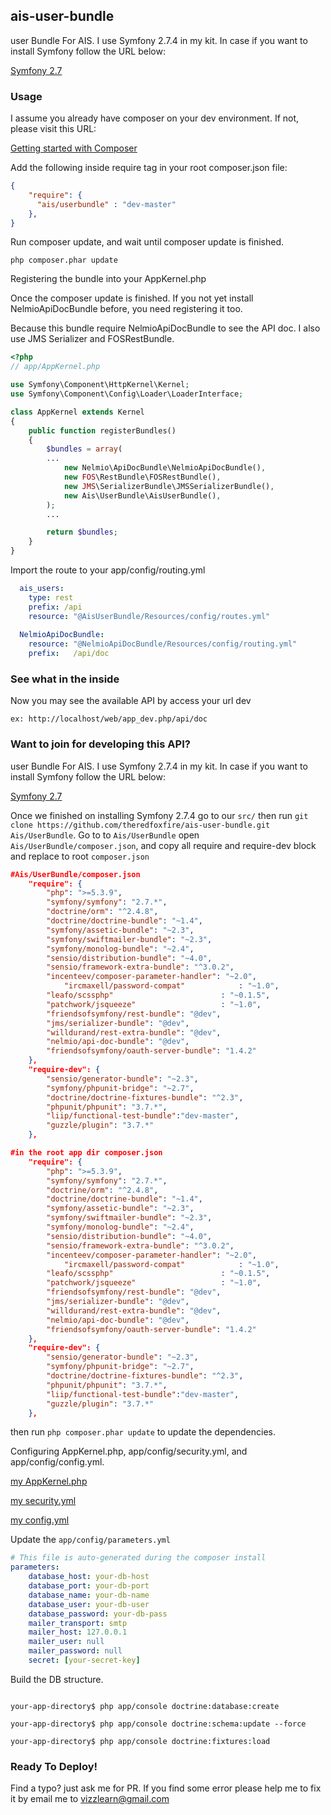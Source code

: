 ## ais-user-bundle
user Bundle For AIS. I use Symfony 2.7.4 in my kit. In case if you want to install Symfony follow the URL below:

[Symfony 2.7](http://symfony.com/doc/2.7/book/installation.html)


### Usage

I assume you already have composer on your dev environment. If not, please visit this URL:


[Getting started with Composer](https://getcomposer.org/doc/00-intro.md)


Add the following inside require tag in your root composer.json file:

```json
{
    "require": {
      "ais/userbundle" : "dev-master"
    },
}
```
Run composer update, and wait until composer update is finished.
```
php composer.phar update
```
Registering the bundle into your AppKernel.php 

Once the composer update is finished. If you not yet install NelmioApiDocBundle before, you need registering it too. 

Because this bundle require NelmioApiDocBundle to see the API doc. I also use JMS Serializer and FOSRestBundle.

```php
<?php
// app/AppKernel.php

use Symfony\Component\HttpKernel\Kernel;
use Symfony\Component\Config\Loader\LoaderInterface;

class AppKernel extends Kernel
{
    public function registerBundles()
    {
        $bundles = array(
        ...
            new Nelmio\ApiDocBundle\NelmioApiDocBundle(),
            new FOS\RestBundle\FOSRestBundle(),
            new JMS\SerializerBundle\JMSSerializerBundle(),
            new Ais\UserBundle\AisUserBundle(),
        );
        ...

        return $bundles;
    }
}
```

Import the route to your app/config/routing.yml

```yaml
  ais_users:
    type: rest
    prefix: /api
    resource: "@AisUserBundle/Resources/config/routes.yml"
  
  NelmioApiDocBundle:
    resource: "@NelmioApiDocBundle/Resources/config/routing.yml"
    prefix:   /api/doc
```

### See what in the inside
Now you may see the available API by access your url dev

```
ex: http://localhost/web/app_dev.php/api/doc
```

### Want to join for developing this API?
user Bundle For AIS. I use Symfony 2.7.4 in my kit. In case if you want to install Symfony follow the URL below:

[Symfony 2.7](http://symfony.com/doc/2.7/book/installation.html)

Once we finished on installing Symfony 2.7.4 go to our `src/` then run `git clone https://github.com/theredfoxfire/ais-user-bundle.git Ais/UserBundle`. Go to to `Ais/UserBundle` open `Ais/UserBundle/composer.json`, and copy all require and require-dev block and replace to root `composer.json`

```json
#Ais/UserBundle/composer.json
    "require": {
        "php": ">=5.3.9",
        "symfony/symfony": "2.7.*",
        "doctrine/orm": "^2.4.8",
        "doctrine/doctrine-bundle": "~1.4",
        "symfony/assetic-bundle": "~2.3",
        "symfony/swiftmailer-bundle": "~2.3",
        "symfony/monolog-bundle": "~2.4",
        "sensio/distribution-bundle": "~4.0",
        "sensio/framework-extra-bundle": "^3.0.2",
        "incenteev/composer-parameter-handler": "~2.0",
		    "ircmaxell/password-compat"            : "~1.0",
        "leafo/scssphp"                        : "~0.1.5",
        "patchwork/jsqueeze"                   : "~1.0",
        "friendsofsymfony/rest-bundle": "@dev",
        "jms/serializer-bundle": "@dev",
        "willdurand/rest-extra-bundle": "@dev",
        "nelmio/api-doc-bundle": "@dev",
        "friendsofsymfony/oauth-server-bundle": "1.4.2"
    },
    "require-dev": {
        "sensio/generator-bundle": "~2.3",
        "symfony/phpunit-bridge": "~2.7",
        "doctrine/doctrine-fixtures-bundle": "^2.3",
        "phpunit/phpunit": "3.7.*",
        "liip/functional-test-bundle":"dev-master",
        "guzzle/plugin": "3.7.*"
    },
```
```json
#in the root app dir composer.json
    "require": {
        "php": ">=5.3.9",
        "symfony/symfony": "2.7.*",
        "doctrine/orm": "^2.4.8",
        "doctrine/doctrine-bundle": "~1.4",
        "symfony/assetic-bundle": "~2.3",
        "symfony/swiftmailer-bundle": "~2.3",
        "symfony/monolog-bundle": "~2.4",
        "sensio/distribution-bundle": "~4.0",
        "sensio/framework-extra-bundle": "^3.0.2",
        "incenteev/composer-parameter-handler": "~2.0",
		    "ircmaxell/password-compat"            : "~1.0",
        "leafo/scssphp"                        : "~0.1.5",
        "patchwork/jsqueeze"                   : "~1.0",
        "friendsofsymfony/rest-bundle": "@dev",
        "jms/serializer-bundle": "@dev",
        "willdurand/rest-extra-bundle": "@dev",
        "nelmio/api-doc-bundle": "@dev",
        "friendsofsymfony/oauth-server-bundle": "1.4.2"
    },
    "require-dev": {
        "sensio/generator-bundle": "~2.3",
        "symfony/phpunit-bridge": "~2.7",
        "doctrine/doctrine-fixtures-bundle": "^2.3",
        "phpunit/phpunit": "3.7.*",
        "liip/functional-test-bundle":"dev-master",
        "guzzle/plugin": "3.7.*"
    },

```
then run `php composer.phar update` to update the dependencies.

Configuring AppKernel.php, app/config/security.yml, and app/config/config.yml.

[my AppKernel.php](https://gist.github.com/theredfoxfire/434a10f1c6892668551ded99c7dce0c1)

[my security.yml](https://gist.github.com/theredfoxfire/0d3a66378762ccaf361ef0134385ff6e)

[my config.yml](https://gist.github.com/theredfoxfire/f52a5a62d2abd84f93df69f6bd4c67ef)

Update the `app/config/parameters.yml`

```yml
# This file is auto-generated during the composer install
parameters:
    database_host: your-db-host
    database_port: your-db-port
    database_name: your-db-name
    database_user: your-db-user
    database_password: your-db-pass
    mailer_transport: smtp
    mailer_host: 127.0.0.1
    mailer_user: null
    mailer_password: null
    secret: [your-secret-key]
```

Build the DB structure.

```text

your-app-directory$ php app/console doctrine:database:create

your-app-directory$ php app/console doctrine:schema:update --force

your-app-directory$ php app/console doctrine:fixtures:load

```

### Ready To Deploy!

Find a typo? just ask me for PR. If you find some error please help me to fix it by email me to vizzlearn@gmail.com
